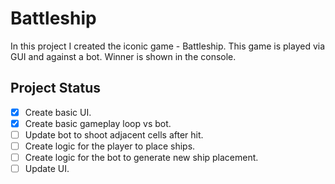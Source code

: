 # Battleship

In this project I created the iconic game - Battleship. This game is played via GUI and against a bot. Winner is shown in the console.

## Project Status

-   [x] Create basic UI.
-   [x] Create basic gameplay loop vs bot.
-   [ ] Update bot to shoot adjacent cells after hit.
-   [ ] Create logic for the player to place ships.
-   [ ] Create logic for the bot to generate new ship placement.
-   [ ] Update UI.
